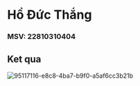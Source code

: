 # Hồ Đức Thắng
### MSV: 22810310404
## Ket qua
![95117116-e8c8-4ba7-b9f0-a5af6cc3b21b](https://github.com/user-attachments/assets/68e73de1-760d-4649-90ea-0aa1ff71efd2)
